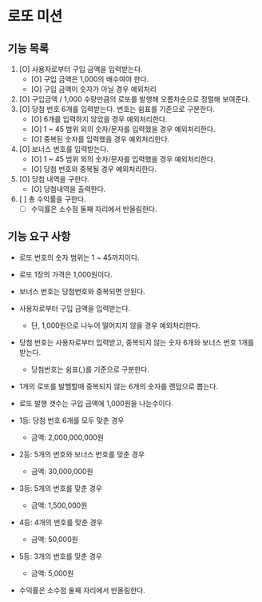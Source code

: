 # 로또 미션

## 기능 목록

1. [O] 사용자로부터 구입 금액을 입력받는다.
   - [O] 구입 금액은 1,000의 배수여야 한다.
   - [O] 구입 금액이 숫자가 아닐 경우 예외처리
1. [O] 구입금액 / 1,000 수량만큼의 로또를 발행해 오름차순으로 정렬해 보여준다.
1. [O] 당첨 번호 6개를 입력받는다. 번호는 쉼표를 기준으로 구분한다.
   - [O] 6개를 입력하지 않았을 경우 예외처리한다.
   - [O] 1 ~ 45 범위 외의 숫자/문자를 입력했을 경우 예외처리한다.
   - [O] 중복된 숫자를 입력했을 경우 예외처리한다.
1. [O] 보너스 번호를 입력받는다.
   - [O] 1 ~ 45 범위 외의 숫자/문자를 입력했을 경우 예외처리한다.
   - [O] 당첨 번호와 중복될 경우 예외처리한다.
1. [O] 당첨 내역을 구한다.
   - [O] 당첨내역을 출력한다.
1. [ ] 총 수익률을 구한다.
   - [ ] 수익률은 소수점 둘째 자리에서 반올림한다.

## 기능 요구 사항

- 로또 번호의 숫자 범위는 1 ~ 45까지이다.
- 로또 1장의 가격은 1,000원이다.
- 보너스 번호는 당첨번호와 중복되면 안된다.
- 사용자로부터 구입 금액을 입력받는다.
  - 단, 1,000원으로 나누어 떨어지지 않을 경우 예외처리한다.
- 당첨 번호는 사용자로부터 입력받고, 중복되지 않는 숫자 6개와 보너스 번호 1개를 받는다.
  - 당첨번호는 쉼표(,)를 기준으로 구분한다.
- 1개의 로또를 발핼할때 중복되지 않는 6개의 숫자를 랜덤으로 뽑는다.
- 로또 발행 갯수는 구입 금액에 1,000원을 나눈수이다.

- 1등: 당첨 번호 6개를 모두 맞춘 경우
  - 금액: 2,000,000,000원
- 2등: 5개의 번호와 보너스 번호를 맞춘 경우
  - 금액: 30,000,000원
- 3등: 5개의 번호를 맞춘 경우
  - 금액: 1,500,000원
- 4등: 4개의 번호를 맞춘 경우
  - 금액: 50,000원
- 5등: 3개의 번호를 맞춘 경우
  - 금액: 5,000원
- 수익률은 소수점 둘째 자리에서 반올림한다.
